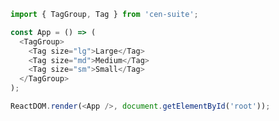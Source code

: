 <!--start-code-->

```js
import { TagGroup, Tag } from 'cen-suite';

const App = () => (
  <TagGroup>
    <Tag size="lg">Large</Tag>
    <Tag size="md">Medium</Tag>
    <Tag size="sm">Small</Tag>
  </TagGroup>
);

ReactDOM.render(<App />, document.getElementById('root'));
```

<!--end-code-->
